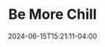 ---
title: Be More Chill
Theatre: The Island Theater
Venue: The Island Theater
Season: 
date: 2024-06-15T15:21:11-04:00
opening_date: 2024-06-15
closing_date: 2024-06-23
showtimes:
  - 2024-06-15 19:30:00
  - 2024-06-16 14:00:00
  - 2024-06-18 19:30:00
  - 2024-06-20 19:30:00
  - 2024-06-21 19:30:00
  - 2024-06-22 19:30:00
  - 2024-06-23 14:00:00
featured_image: 2024-Be-More-Chill-2.webp
featured_image_alt: "Promotional poster for 'Be More Chill' at The Island Theater, featuring a vibrant cyber-themed background in pink and purple hues with digital circuit patterns. The play's title is boldly displayed in a modern typeface, emphasizing the futuristic and tech-driven theme of the musical."
featured_image_caption: "Dive into the digital frenzy of 'Be More Chill' at The Island Theater, running from June 14-23. Don't miss this electrifying journey into adolescence and technology."
featured_image_attr: 
featured_image_attr_link: 
program:
Website: 
Tickets: 
show_details: 
cast:
  - Jeremy:
    - Nick Williams
    - Greg Schuknecht
  - Squip:
    - Alvyn Bessee
    - Caden Christel
  - Chloe:
    - Aidan Mello
    - Jillian Mickinney
  - Brooke:
    - Eden Rodriguez
    - Emily Davenport
  - Christine:
    - Jasmine Bruce
    - Sydney Fontenot
  - Jake:
    - Colby Sad
    - Cameron Haddock
  - Michael:
    - Noe Navarro
    - Jay Alvarez
  - Rich:
    - Carsten Wulburn
    - Andrew Wulburn
  - Jenna:
    - Maddie Higdon
    - Riley Rendelman
  - Scary Stock Boy/Mr. Reves:
    - Chris Burns
    - Ryan Blaumueller
  - Mr. Heere:
    - Michael Flynn
ensemble:
  - Ashlyvin Amburgey
  - Cash Belcher
  - Moxxie Williams
  - Eva Griffey
  - Malia Hernandez
  - Michaela Brietzke
  - Maya Soriano
crew:
orchestra:
genres: 
Description: 
---